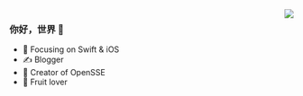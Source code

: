 <img align="right" src="https://github-readme-stats.vercel.app/api?username=zddhub&show_icons=true&icon_color=1ABC9C&text_color=718096&bg_color=00000000&hide_title=true&hide_border=true" />

### 你好，世界 👋

- :orange_book: Focusing on Swift & iOS
- :writing_hand: Blogger
- :hammer: Creator of OpenSSE
- :apple: Fruit lover

